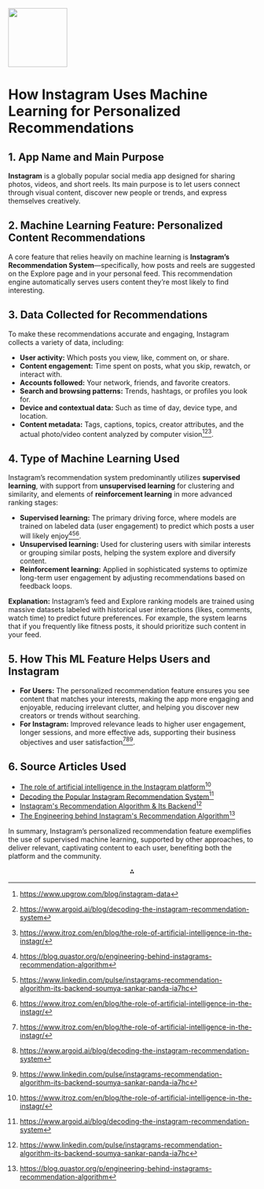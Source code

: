 <img src="https://r2cdn.perplexity.ai/pplx-full-logo-primary-dark%402x.png" class="logo" width="120"/>

# How Instagram Uses Machine Learning for Personalized Recommendations

## 1. App Name and Main Purpose

**Instagram** is a globally popular social media app designed for sharing photos, videos, and short reels. Its main purpose is to let users connect through visual content, discover new people or trends, and express themselves creatively.

## 2. Machine Learning Feature: Personalized Content Recommendations

A core feature that relies heavily on machine learning is **Instagram’s Recommendation System**—specifically, how posts and reels are suggested on the Explore page and in your personal feed. This recommendation engine automatically serves users content they’re most likely to find interesting.

## 3. Data Collected for Recommendations

To make these recommendations accurate and engaging, Instagram collects a variety of data, including:

- **User activity:** Which posts you view, like, comment on, or share.
- **Content engagement:** Time spent on posts, what you skip, rewatch, or interact with.
- **Accounts followed:** Your network, friends, and favorite creators.
- **Search and browsing patterns:** Trends, hashtags, or profiles you look for.
- **Device and contextual data:** Such as time of day, device type, and location.
- **Content metadata:** Tags, captions, topics, creator attributes, and the actual photo/video content analyzed by computer vision[^1][^2][^3].


## 4. Type of Machine Learning Used

Instagram’s recommendation system predominantly utilizes **supervised learning**, with support from **unsupervised learning** for clustering and similarity, and elements of **reinforcement learning** in more advanced ranking stages:

- **Supervised learning:** The primary driving force, where models are trained on labeled data (user engagement) to predict which posts a user will likely enjoy[^4][^5][^3].
- **Unsupervised learning:** Used for clustering users with similar interests or grouping similar posts, helping the system explore and diversify content.
- **Reinforcement learning:** Applied in sophisticated systems to optimize long-term user engagement by adjusting recommendations based on feedback loops.

**Explanation:**
Instagram’s feed and Explore ranking models are trained using massive datasets labeled with historical user interactions (likes, comments, watch time) to predict future preferences. For example, the system learns that if you frequently like fitness posts, it should prioritize such content in your feed.

## 5. How This ML Feature Helps Users and Instagram

- **For Users:** The personalized recommendation feature ensures you see content that matches your interests, making the app more engaging and enjoyable, reducing irrelevant clutter, and helping you discover new creators or trends without searching.
- **For Instagram:** Improved relevance leads to higher user engagement, longer sessions, and more effective ads, supporting their business objectives and user satisfaction[^3][^2][^5].


## 6. Source Articles Used

- [The role of artificial intelligence in the Instagram platform](https://www.itroz.com/en/blog/the-role-of-artificial-intelligence-in-the-instagr/)[^3]
- [Decoding the Popular Instagram Recommendation System](https://www.argoid.ai/blog/decoding-the-instagram-recommendation-system)[^2]
- [Instagram's Recommendation Algorithm \& Its Backend](https://www.linkedin.com/pulse/instagrams-recommendation-algorithm-its-backend-soumya-sankar-panda-ia7hc)[^5]
- [The Engineering behind Instagram's Recommendation Algorithm](https://blog.quastor.org/p/engineering-behind-instagrams-recommendation-algorithm)[^4]

In summary, Instagram’s personalized recommendation feature exemplifies the use of supervised machine learning, supported by other approaches, to deliver relevant, captivating content to each user, benefiting both the platform and the community.

<div style="text-align: center">⁂</div>

[^1]: https://www.upgrow.com/blog/instagram-data

[^2]: https://www.argoid.ai/blog/decoding-the-instagram-recommendation-system

[^3]: https://www.itroz.com/en/blog/the-role-of-artificial-intelligence-in-the-instagr/

[^4]: https://blog.quastor.org/p/engineering-behind-instagrams-recommendation-algorithm

[^5]: https://www.linkedin.com/pulse/instagrams-recommendation-algorithm-its-backend-soumya-sankar-panda-ia7hc

[^6]: https://help.instagram.com/119516847899397/?helpref=related_articles

[^7]: https://engineering.fb.com/2023/08/09/ml-applications/scaling-instagram-explore-recommendations-system/

[^8]: https://hackmd.io/@micckdavis/Role-of-AI-and-Machine-Learning-in-Instagrams-New-features-and-Algorithms

[^9]: https://transparency.meta.com/features/explaining-ranking/ig-reels-chaining/

[^10]: https://www.instagram.com/p/DAu20E2NKxd/

[^11]: https://bernardmarr.com/the-amazing-ways-instagram-uses-big-data-and-artificial-intelligence/

[^12]: https://scholarworks.sjsu.edu/etd_projects/1365/

[^13]: https://www.geeksforgeeks.org/how-machine-learning-is-used-on-social-media-platforms-in-2024/

[^14]: https://instagram-engineering.com/lessons-learned-at-instagram-stories-and-feed-machine-learning-54f3aaa09e56

[^15]: https://help.instagram.com/423837189385631

[^16]: https://www.instagram.com/mietjammu99/reel/DIGCATDSDBN/

[^17]: https://aimmediahouse.com/market-industry/instagram-and-ai-is-it-a-good-mix

[^18]: https://understandingdata.com/posts/instagram-community-detection-with-machine-learning/

[^19]: https://www.instagram.com/p/B0YWCZ3AA8D/

[^20]: https://ai.meta.com/blog/powered-by-ai-instagrams-explore-recommender-system/

